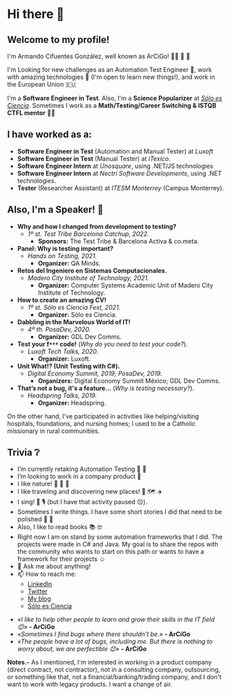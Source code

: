 # Hi there 🐛

## Welcome to my profile!

I'm Armando Cifuentes González, well known as ArCiGo! 🕵️‍♂️ 🔎 🐞

I'm Looking for new challenges as an Automation Test Engineer 🤖, work with amazing technologies 💪 (I'm open to learn new things!), and work in the European Union 🇪🇺 

I'm a **Software Engineer in Test**. Also, I'm a **Science Popularizer** at *[Sólo es Ciencia](https://soloesciencia.com/)*. Sometimes I work as a **Math/Testing/Career Switching & ISTQB CTFL mentor** 👨‍🏫

## I have worked as a:

* **Software Engineer in Test** (Automation and Manual Tester) at *Luxoft*
* **Software Engineer in Test** (Manual Tester) at *iTexico*.
* **Software Engineer Intern** at *Unosquare*, using .NET/JS technologies
* **Software Engineer Intern** at *Nectri Software Developments*, using .NET technologies.
* **Tester** (Researcher Assistant) at *ITESM Monterrey* (Campus Monterrey). 

## Also, I'm a Speaker! 🎤

* **Why and how I changed from development to testing?**
    * *1º st. Test Tribe Barcelona Catchup, 2022.*
        * **Sponsors:** The Test Tribe & Barcelona Activa & co.meta.
* **Panel: Why is testing important?**
    * *Hands on Testing, 2021.*
        * **Organizer:** QA Minds.
* **Retos del Ingeniero en Sistemas Computacionales.**
    * *Madero City Institute of Technology, 2021.*
        * **Organizer:** Computer Systems Academic Unit of Madero City Institute of Technology.
* **How to create an amazing CV!**
    * *1º st. Sólo es Ciencia Fest, 2021.*
        * **Organizer:** Sólo es Ciencia.
* **Dabbling in the Marvelous World of IT!**
    * *4º th. PosaDev, 2020.*
        * **Organizer:** GDL Dev Comms.
* **Test your f`***` code!** (*Why do you need to test your code?*).
    * *Luxoft Tech Talks, 2020.*
        * **Organizer:** Luxoft.
* **Unit What!? (Unit Testing with C#).**
    * *Digital Economy Summit, 2019; PosaDev, 2019.*
        * **Organizers:** Digital Economy Summit México; GDL Dev Comms.
* **That’s not a bug, it's a feature…** (*Why is testing necessary?*).
    * *Headspring Talks, 2019.*
        * **Organizer:** Headspring.

On the other hand, I've participated in activities like helping/visiting hospitals, foundations, and nursing homes; I used to be a Catholic missionary in rural communities.

## Trivia ❔

- I’m currently retaking Automation Testing 🤖 🦾
- I’m looking to work in a company product 🏢
- I like nature! 🌱 🦁 🌳
- I like traveling and discovering new places! 🧳 🗺️ ✈️
- I sing! 🎼 🎙️ (but I have that activity paused 😔).
- Sometimes I write things. I have some short stories I did that need to be polished 📖 🧒 
- Also, I like to read books 📚 🤓
- Right now I am on stand by some automation frameworks that I did. The projects were made in C# and Java. My goal is to share the repos with the community who wants to start on this path or wants to have a framework for their projects ☺️
- 💬 Ask me about anything!
- 📫 How to reach me:
  - [LinkedIn](https://www.linkedin.com/in/arcigo/)
  - [Twitter](https://twitter.com/_ArCiGo)
  - [My blog](https://arcigo.blogspot.com/)
  - [Sólo es Ciencia](https://soloesciencia.com/?s=arcigo)

* *«I like to help other people to learn and grow their skills in the IT field 😊»* **- ArCiGo**
* *«Sometimes I find bugs where there shouldn’t be.»* **- ArCiGo**
* *«The people have a lot of bugs, including me. But there is nothing to worry about, we are perfectible 😊»* **- ArCiGo**

**Notes.-** As I mentioned, I'm interested in working in a product company (direct contract, not contractor), not in a consulting company, outsourcing, or something like that, not a financial/banking/trading company, and I don't want to work with legacy products. I want a change of air.
